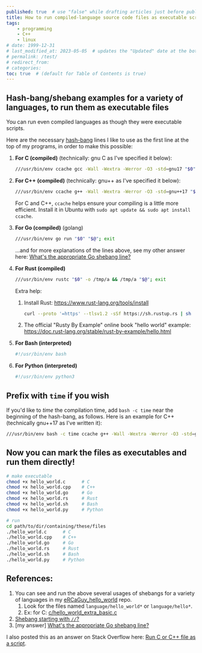 ```yaml
---
published: true  # use "false" while drafting articles just before publishing
title: How to run compiled-language source code files as executable scripts
tags: 
    - programming
    - C++
    - linux
# date: 1999-12-31
# last_modified_at: 2023-05-05  # updates the "Updated" date at the bottom!
# permalink: /test/
# redirect_from: 
# categories: 
toc: true  # (default for Table of Contents is true)
---
```


## Hash-bang/shebang examples for a variety of languages, to run them as executable files

You can run even compiled languages as though they were executable scripts.

Here are the necessary [hash-bang](https://en.wikipedia.org/wiki/Shebang_(Unix)) lines I like to use as the first line at the top of my programs, in order to make this possible:

1. **For C (compiled)** (technically: gnu C as I've specified it below):
    ```bash
    ///usr/bin/env ccache gcc -Wall -Wextra -Werror -O3 -std=gnu17 "$0" -o /tmp/a -lm && /tmp/a "$@"; exit
    ```

1. **For C++ (compiled)** (technically: gnu++ as I've specified it below):
    ```bash
    ///usr/bin/env ccache g++ -Wall -Wextra -Werror -O3 -std=gnu++17 "$0" -o /tmp/a -lm && /tmp/a "$@"; exit
    ```

    For C and C++, `ccache` helps ensure your compiling is a little more efficient. Install it in Ubuntu with `sudo apt update && sudo apt install ccache`. 

1. **For Go (compiled)** (golang)
    ```bash
    ///usr/bin/env go run "$0" "$@"; exit
    ```
    ...and for more explanations of the lines above, see my other answer here: [What's the appropriate Go shebang line?](https://stackoverflow.com/a/75491727/4561887)

1. **For Rust (compiled)**
    ```bash
    ///usr/bin/env rustc "$0" -o /tmp/a && /tmp/a "$@"; exit
    ```

    Extra help:
    1. Install Rust: <https://www.rust-lang.org/tools/install>
        ```bash
        curl --proto '=https' --tlsv1.2 -sSf https://sh.rustup.rs | sh
        ```
    1. The official "Rusty By Example" online book "hello world" example: <https://doc.rust-lang.org/stable/rust-by-example/hello.html>

1. **For Bash (interpreted)**
    ```bash
    #!/usr/bin/env bash
    ```

1. **For Python (interpreted)**
    ```bash
    #!/usr/bin/env python3
    ```


## Prefix with `time` if you wish

If you'd like to *time* the compilation time, add `bash -c time` near the beginning of the hash-bang, as follows. Here is an example for C++ (technically gnu++17 as I've written it):

```bash
///usr/bin/env bash -c time ccache g++ -Wall -Wextra -Werror -O3 -std=gnu++17 "$0" -o /tmp/a -lm && /tmp/a "$@"; exit
```


## Now you can mark the files as executables and run them directly!

```bash
# make executable
chmod +x hello_world.c      # C
chmod +x hello_world.cpp    # C++
chmod +x hello_world.go     # Go
chmod +x hello_world.rs     # Rust
chmod +x hello_world.sh     # Bash
chmod +x hello_world.py     # Python

# run
cd path/to/dir/containing/these/files
./hello_world.c      # C
./hello_world.cpp    # C++
./hello_world.go     # Go
./hello_world.rs     # Rust
./hello_world.sh     # Bash
./hello_world.py     # Python
```


## References:
1. You can see and run the above several usages of shebangs for a variety of languages in my [eRCaGuy_hello_world](https://github.com/ElectricRCAircraftGuy/eRCaGuy_hello_world) repo.
    1. Look for the files named `language/hello_world*` or `language/hello*`.
    1. Ex: for C: [c/hello_world_extra_basic.c](https://github.com/ElectricRCAircraftGuy/eRCaGuy_hello_world/blob/master/c/hello_world_extra_basic.c)
1. [Shebang starting with `//`?](https://unix.stackexchange.com/a/162535/114401)
1. [my answer] [What's the appropriate Go shebang line?](https://stackoverflow.com/a/75491727/4561887)

I also posted this as an answer on Stack Overflow here: [Run C or C++ file as a script](https://stackoverflow.com/a/75491834/4561887).

